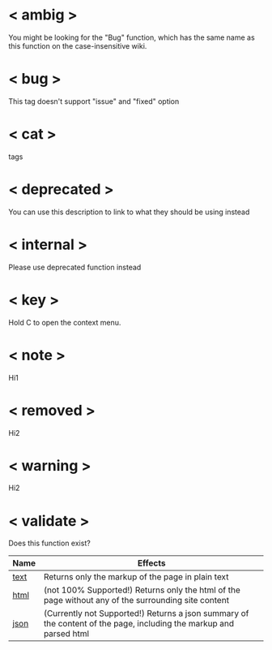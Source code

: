<title>Tests</title>

# < ambig >
<ambig page="Bug">You might be looking for the "Bug" function, which has the same name as this function on the case-insensitive wiki.</ambig>

# < bug >
<bug issue="1">This tag doesn't support "issue" and "fixed" option</bug>

# < cat >
<cat>tags</cat>

# < deprecated >
<deprecated>You can use this description to link to what they should be using instead</deprecated>

# < internal >
<internal>Please use <page text="this">deprecated</page> function instead</internal>

# < key >
Hold <key>C</key> to open the context menu.

# < note >
<note>Hi1</note>

# < removed >
<removed>Hi2</removed>

# < warning >
<warning>Hi2</warning>

# < validate >
<validate>Does this function exist?</validate>

| Name | Effects |
|-------|------|
| [text](https://wiki.facepunch.com/gmod/GM:DoPlayerDeath?format=text) | Returns only the markup of the page in plain text |
| [html](https://wiki.facepunch.com/gmod/GM:DoPlayerDeath?format=html) | (not 100% Supported!) Returns only the html of the page without any of the surrounding site content |
| [json](https://wiki.facepunch.com/gmod/GM:DoPlayerDeath?format=json) | (Currently not Supported!) Returns a json summary of the content of the page, including the markup and parsed html |